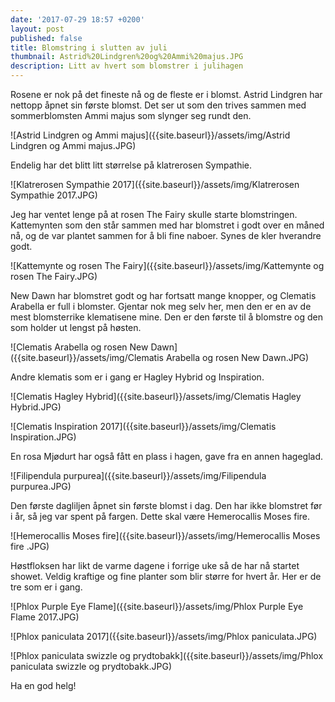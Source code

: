 ```yaml
---
date: '2017-07-29 18:57 +0200'
layout: post
published: false
title: Blomstring i slutten av juli
thumbnail: Astrid%20Lindgren%20og%20Ammi%20majus.JPG
description: Litt av hvert som blomstrer i julihagen
---
```



Rosene er nok på det fineste nå og de fleste er i blomst. Astrid Lindgren har nettopp åpnet sin første blomst. Det ser ut som den trives sammen med sommerblomsten Ammi majus som slynger seg rundt den.

![Astrid Lindgren og Ammi majus]({{site.baseurl}}/assets/img/Astrid Lindgren og Ammi majus.JPG)

Endelig har det blitt litt størrelse på klatrerosen Sympathie. 

![Klatrerosen Sympathie 2017]({{site.baseurl}}/assets/img/Klatrerosen Sympathie 2017.JPG)

<!--more-->

Jeg har ventet lenge på at rosen The Fairy skulle starte blomstringen. Kattemynten som den står sammen med har blomstret i godt over en måned nå, og de var plantet sammen for å bli fine naboer. Synes de kler hverandre godt.

![Kattemynte og rosen The Fairy]({{site.baseurl}}/assets/img/Kattemynte og rosen The Fairy.JPG)

New Dawn har blomstret godt og har fortsatt mange knopper, og Clematis Arabella er full i blomster. Gjentar nok meg selv her, men den er en av de mest blomsterrike klematisene mine. Den er den første til å blomstre og den som holder ut lengst på høsten.

![Clematis Arabella og rosen New Dawn]({{site.baseurl}}/assets/img/Clematis Arabella og rosen New Dawn.JPG)

Andre klematis som er i gang er Hagley Hybrid og Inspiration.

![Clematis Hagley Hybrid]({{site.baseurl}}/assets/img/Clematis Hagley Hybrid.JPG)

![Clematis Inspiration 2017]({{site.baseurl}}/assets/img/Clematis Inspiration.JPG)

En rosa Mjødurt har også fått en plass i hagen, gave fra en annen hageglad. 

![Filipendula purpurea]({{site.baseurl}}/assets/img/Filipendula purpurea.JPG)

Den første dagliljen åpnet sin første blomst i dag. Den har ikke blomstret før i år, så jeg var spent på fargen. Dette skal være Hemerocallis Moses fire. 

![Hemerocallis Moses fire]({{site.baseurl}}/assets/img/Hemerocallis Moses fire  .JPG)

Høstfloksen har likt de varme dagene i forrige uke så de har nå startet showet. Veldig kraftige og fine planter som blir større for hvert år. Her er de tre som er i gang. 

![Phlox Purple Eye Flame]({{site.baseurl}}/assets/img/Phlox Purple Eye Flame 2017.JPG)

![Phlox paniculata 2017]({{site.baseurl}}/assets/img/Phlox paniculata.JPG)

![Phlox paniculata swizzle og prydtobakk]({{site.baseurl}}/assets/img/Phlox paniculata swizzle og prydtobakk.JPG)

Ha en god helg!